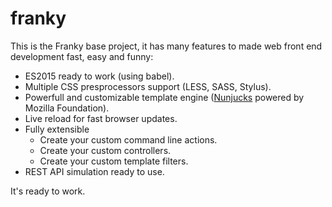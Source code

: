 # franky
This is the Franky base project, it has many features to made web front end development fast, easy and funny:
* ES2015 ready to work (using babel).
* Multiple CSS presprocessors support (LESS, SASS, Stylus).
* Powerfull and customizable template engine ([Nunjucks](https://mozilla.github.io/nunjucks/) powered by Mozilla Foundation).
* Live reload for fast browser updates.
* Fully extensible
  - Create your custom command line actions.
  - Create your custom controllers.
  - Create your custom template filters.
* REST API simulation ready to use.

It's ready to work.

